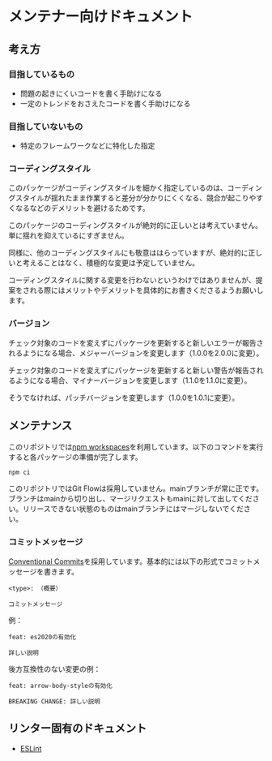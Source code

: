 # メンテナー向けドキュメント

## 考え方

### 目指しているもの

-   問題の起きにくいコードを書く手助けになる
-   一定のトレンドをおさえたコードを書く手助けになる

### 目指していないもの

-   特定のフレームワークなどに特化した指定

### コーディングスタイル

このパッケージがコーディングスタイルを細かく指定しているのは、コーディングスタイルが揺れたまま作業すると差分が分かりにくくなる、競合が起こりやすくなるなどのデメリットを避けるためです。

このパッケージのコーディングスタイルが絶対的に正しいとは考えていません。単に揺れを抑えているにすぎません。

同様に、他のコーディングスタイルにも敬意ははらっていますが、絶対的に正しいと考えることはなく、積極的な変更は予定していません。

コーディングスタイルに関する変更を行わないというわけではありませんが、提案をされる際にはメリットやデメリットを具体的にお書きくださるようお願いします。

### バージョン

チェック対象のコードを変えずにパッケージを更新すると新しいエラーが報告されるようになる場合、メジャーバージョンを変更します（1.0.0を2.0.0に変更）。

チェック対象のコードを変えずにパッケージを更新すると新しい警告が報告されるようになる場合、マイナーバージョンを変更します（1.1.0を1.1.0に変更）。

そうでなければ、パッチバージョンを変更します（1.0.0を1.0.1に変更）。

## メンテナンス

このリポジトリでは[npm workspaces](https://docs.npmjs.com/cli/v8/using-npm/workspaces)を利用しています。以下のコマンドを実行すると各パッケージの準備が完了します。

```sh
npm ci
```

このリポジトリではGit Flowは採用していません。mainブランチが常に正です。ブランチはmainから切り出し、マージリクエストもmainに対して出してください。リリースできない状態のものはmainブランチにはマージしないでください。

### コミットメッセージ

[Conventional Commits](https://www.conventionalcommits.org/en/v1.0.0/)を採用しています。基本的には以下の形式でコミットメッセージを書きます。

```
<type>: （概要）

コミットメッセージ
```

例：

```
feat: es2020の有効化

詳しい説明
```

後方互換性のない変更の例：

```
feat: arrow-body-styleの有効化

BREAKING CHANGE: 詳しい説明
```

## リンター固有のドキュメント

-   [ESLint](./eslint.md)
